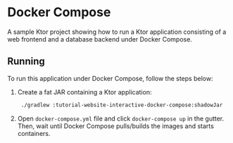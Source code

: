 # Docker Compose

A sample Ktor project showing how to run a Ktor application consisting of a web frontend and a database backend under Docker Compose.

## Running

To run this application under Docker Compose, follow the steps below:
1. Create a fat JAR containing a Ktor application:
   ```Bash
    ./gradlew :tutorial-website-interactive-docker-compose:shadowJar
   ```
2. Open `docker-compose.yml` file and click `docker-compose up` in the gutter. Then, wait until Docker Compose pulls/builds the images and starts containers.